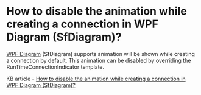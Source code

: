 # How to disable the animation while creating a connection in WPF Diagram (SfDiagram)?

[WPF Diagram](https://www.syncfusion.com/wpf-controls/diagram) (SfDiagram) supports animation will be shown while creating a connection by default. This animation can be disabled by overriding the RunTimeConnectionIndicator template.

KB article - [How to disable the animation while creating a connection in WPF Diagram (SfDiagram)?](https://www.syncfusion.com/kb/9470/how-to-disable-the-animation-while-creating-a-connection-in-wpf-diagram-sfdiagram)
